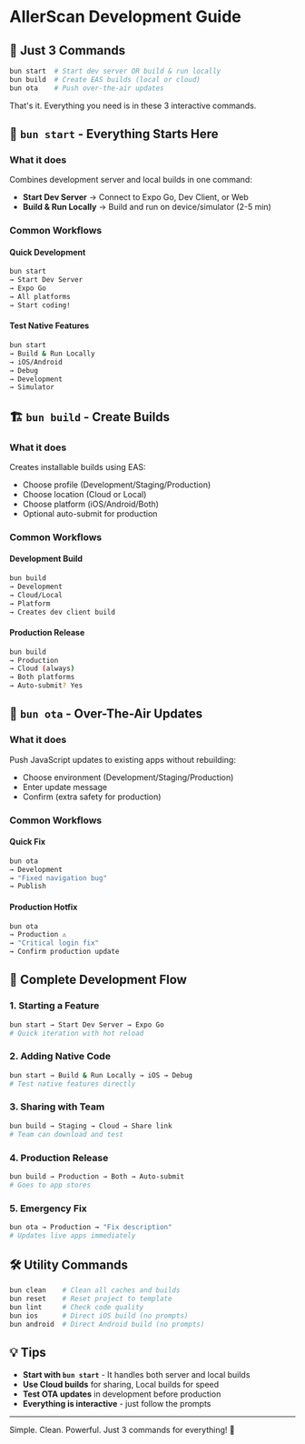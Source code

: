 # AllerScan Development Guide

## 🎯 Just 3 Commands

```bash
bun start  # Start dev server OR build & run locally
bun build  # Create EAS builds (local or cloud)
bun ota    # Push over-the-air updates
```

That's it. Everything you need is in these 3 interactive commands.

## 📱 `bun start` - Everything Starts Here

### What it does

Combines development server and local builds in one command:

- **Start Dev Server** → Connect to Expo Go, Dev Client, or Web
- **Build & Run Locally** → Build and run on device/simulator (2-5 min)

### Common Workflows

#### Quick Development

```bash
bun start
→ Start Dev Server
→ Expo Go
→ All platforms
→ Start coding!
```

#### Test Native Features

```bash
bun start
→ Build & Run Locally
→ iOS/Android
→ Debug
→ Development
→ Simulator
```

## 🏗️ `bun build` - Create Builds

### What it does

Creates installable builds using EAS:

- Choose profile (Development/Staging/Production)
- Choose location (Cloud or Local)
- Choose platform (iOS/Android/Both)
- Optional auto-submit for production

### Common Workflows

#### Development Build

```bash
bun build
→ Development
→ Cloud/Local
→ Platform
→ Creates dev client build
```

#### Production Release

```bash
bun build
→ Production
→ Cloud (always)
→ Both platforms
→ Auto-submit? Yes
```

## 📡 `bun ota` - Over-The-Air Updates

### What it does

Push JavaScript updates to existing apps without rebuilding:

- Choose environment (Development/Staging/Production)
- Enter update message
- Confirm (extra safety for production)

### Common Workflows

#### Quick Fix

```bash
bun ota
→ Development
→ "Fixed navigation bug"
→ Publish
```

#### Production Hotfix

```bash
bun ota
→ Production ⚠️
→ "Critical login fix"
→ Confirm production update
```

## 🔄 Complete Development Flow

### 1. Starting a Feature

```bash
bun start → Start Dev Server → Expo Go
# Quick iteration with hot reload
```

### 2. Adding Native Code

```bash
bun start → Build & Run Locally → iOS → Debug
# Test native features directly
```

### 3. Sharing with Team

```bash
bun build → Staging → Cloud → Share link
# Team can download and test
```

### 4. Production Release

```bash
bun build → Production → Both → Auto-submit
# Goes to app stores
```

### 5. Emergency Fix

```bash
bun ota → Production → "Fix description"
# Updates live apps immediately
```

## 🛠️ Utility Commands

```bash
bun clean    # Clean all caches and builds
bun reset    # Reset project to template
bun lint     # Check code quality
bun ios      # Direct iOS build (no prompts)
bun android  # Direct Android build (no prompts)
```

## 💡 Tips

- **Start with `bun start`** - It handles both server and local builds
- **Use Cloud builds** for sharing, Local builds for speed
- **Test OTA updates** in development before production
- **Everything is interactive** - just follow the prompts

---

Simple. Clean. Powerful. Just 3 commands for everything! 🚀
